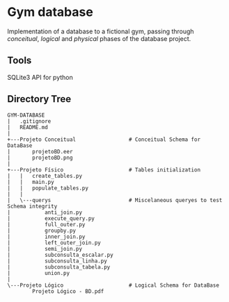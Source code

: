 # Gym database
Implementation of a database to a fictional gym, passing through _conceitual_, _logical_ and _physical_ phases of the database project.

## Tools
SQLite3 API for python

## Directory Tree
```
GYM-DATABASE                        
|   .gitignore
|   README.md
|
+---Projeto Conceitual                 # Conceitual Schema for DataBase
|       projetoBD.eer
|       projetoBD.png
|
+---Projeto Físico                     # Tables initialization
|   |   create_tables.py
|   |   main.py
|   |   populate_tables.py
|   |
|   \---querys                         # Miscelaneous queryes to test Schema integrity
|           anti_join.py
|           execute_query.py
|           full_outer.py
|           groupby.py
|           inner_join.py
|           left_outer_join.py
|           semi_join.py
|           subconsulta_escalar.py        
|           subconsulta_linha.py
|           subconsulta_tabela.py
|           union.py
|
\---Projeto Lógico                     # Logical Schema for DataBase
        Projeto Lógico - BD.pdf
```
